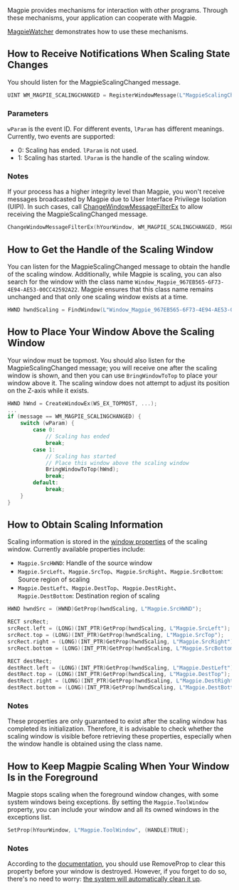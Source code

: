 Magpie provides mechanisms for interaction with other programs. Through these mechanisms, your application can cooperate with Magpie.

[MagpieWatcher](https://github.com/Blinue/MagpieWatcher) demonstrates how to use these mechanisms.

## How to Receive Notifications When Scaling State Changes

You should listen for the MagpieScalingChanged message.

```c++
UINT WM_MAGPIE_SCALINGCHANGED = RegisterWindowMessage(L"MagpieScalingChanged");
```

### Parameters

`wParam` is the event ID. For different events, `lParam` has different meanings. Currently, two events are supported:

* 0: Scaling has ended. `lParam` is not used.
* 1: Scaling has started. `lParam` is the handle of the scaling window.

### Notes

If your process has a higher integrity level than Magpie, you won't receive messages broadcasted by Magpie due to User Interface Privilege Isolation (UIPI). In such cases, call [ChangeWindowMessageFilterEx](https://learn.microsoft.com/en-us/windows/win32/api/winuser/nf-winuser-changewindowmessagefilterex) to allow receiving the MagpieScalingChanged message.

```c++
ChangeWindowMessageFilterEx(hYourWindow, WM_MAGPIE_SCALINGCHANGED, MSGFLT_ADD, nullptr);
```

## How to Get the Handle of the Scaling Window

You can listen for the MagpieScalingChanged message to obtain the handle of the scaling window. Additionally, while Magpie is scaling, you can also search for the window with the class name `Window_Magpie_967EB565-6F73-4E94-AE53-00CC42592A22`. Magpie ensures that this class name remains unchanged and that only one scaling window exists at a time.

```c++
HWND hwndScaling = FindWindow(L"Window_Magpie_967EB565-6F73-4E94-AE53-00CC42592A22", nullptr);
```

## How to Place Your Window Above the Scaling Window

Your window must be topmost. You should also listen for the MagpieScalingChanged message; you will receive one after the scaling window is shown, and then you can use `BringWindowToTop` to place your window above it. The scaling window does not attempt to adjust its position on the Z-axis while it exists.

```c++
HWND hWnd = CreateWindowEx(WS_EX_TOPMOST, ...);
...
if (message == WM_MAGPIE_SCALINGCHANGED) {
    switch (wParam) {
        case 0:
            // Scaling has ended
            break;
        case 1:
            // Scaling has started
            // Place this window above the scaling window
            BringWindowToTop(hWnd);
            break;
        default:
            break;
    }
}
```

## How to Obtain Scaling Information

Scaling information is stored in the [window properties](https://learn.microsoft.com/en-us/windows/win32/winmsg/about-window-properties) of the scaling window. Currently available properties include:

* `Magpie.SrcHWND`: Handle of the source window
* `Magpie.SrcLeft`、`Magpie.SrcTop`、`Magpie.SrcRight`、`Magpie.SrcBottom`: Source region of scaling
* `Magpie.DestLeft`、`Magpie.DestTop`、`Magpie.DestRight`、`Magpie.DestBottom`: Destination region of scaling

```c++
HWND hwndSrc = (HWND)GetProp(hwndScaling, L"Magpie.SrcHWND");

RECT srcRect;
srcRect.left = (LONG)(INT_PTR)GetProp(hwndScaling, L"Magpie.SrcLeft");
srcRect.top = (LONG)(INT_PTR)GetProp(hwndScaling, L"Magpie.SrcTop");
srcRect.right = (LONG)(INT_PTR)GetProp(hwndScaling, L"Magpie.SrcRight");
srcRect.bottom = (LONG)(INT_PTR)GetProp(hwndScaling, L"Magpie.SrcBottom");

RECT destRect;
destRect.left = (LONG)(INT_PTR)GetProp(hwndScaling, L"Magpie.DestLeft");
destRect.top = (LONG)(INT_PTR)GetProp(hwndScaling, L"Magpie.DestTop");
destRect.right = (LONG)(INT_PTR)GetProp(hwndScaling, L"Magpie.DestRight");
destRect.bottom = (LONG)(INT_PTR)GetProp(hwndScaling, L"Magpie.DestBottom");
```

### Notes

These properties are only guaranteed to exist after the scaling window has completed its initialization. Therefore, it is advisable to check whether the scaling window is visible before retrieving these properties, especially when the window handle is obtained using the class name.

## How to Keep Magpie Scaling When Your Window Is in the Foreground

Magpie stops scaling when the foreground window changes, with some system windows being exceptions. By setting the `Magpie.ToolWindow` property, you can include your window and all its owned windows in the exceptions list.

```c++
SetProp(hYourWindow, L"Magpie.ToolWindow", (HANDLE)TRUE);
```

### Notes

According to the [documentation](https://learn.microsoft.com/en-us/windows/win32/api/winuser/nf-winuser-setpropw), you should use RemoveProp to clear this property before your window is destroyed. However, if you forget to do so, there's no need to worry: [the system will automatically clean it up](https://devblogs.microsoft.com/oldnewthing/20231030-00/?p=108939).
